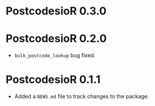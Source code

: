 # PostcodesioR 0.3.0

# PostcodesioR 0.2.0

* `bulk_postcode_lookup` bug fixed.

# PostcodesioR 0.1.1

* Added a `NEWS.md` file to track changes to the package.
